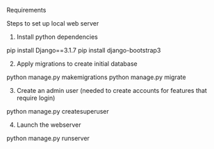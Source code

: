 Requirements

Steps to set up local web server
1. Install python  dependencies

pip install Django==3.1.7
pip install django-bootstrap3

2. Apply migrations to create initial database

python manage.py makemigrations
python manage.py migrate

3. Create an admin user (needed to create accounts for features that require login)

python manage.py createsuperuser

4. Launch the webserver

python manage.py runserver


